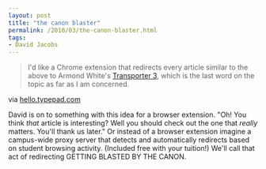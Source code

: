 ```yaml
---
layout: post
title: "the canon blaster"
permalink: /2010/03/the-canon-blaster.html
tags:
- David Jacobs
---
```


> I'd like a Chrome extension that redirects every article similar to the above to Armond White's [Transporter 3](http://www.nypress.com/article-19048-transcendent-thrill-drive.html), which is the last word on the topic as far as I am concerned.

via [hello.typepad.com](http://hello.typepad.com/hello/2010/03/we-know-that-the-story-is-a-construct-meant-to-elicit-a-response-and-then-become-a-cathartic-release-when-the-good-guys-win.html)

David is on to something with this idea for a browser extension. "Oh! You think _that_ article is interesting? Well you should check out the one that _really_ matters. You'll thank us later." Or instead of a browser extension imagine a campus-wide proxy server that detects and automatically redirects based on student browsing activity. (Included free with your tuition!) We'll call that act of redirecting GETTING BLASTED BY THE CANON.